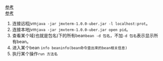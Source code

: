 [参考](http://zhixinghh-163-com.iteye.com/blog/2399138)     
[参考](http://wiki.cyclopsgroup.org/jmxterm/)    
1. 连接远程jvm`java -jar jmxterm-1.0.0-uber.jar -l localhost:prot`。    
1. 连接本地jvm`java -jar jmxterm-1.0.0-uber.jar open pid`。     
1. 查看某个域(也就是包名)下的所有bean`bean -d 包名`，不加`-d 包名`表示显示所有bean。   
1. 进入某个bean `info beaninfo(bean命令查出来的bean相关信息)`     
1. 执行某个操作`run 方法名`    
